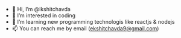 - 👋 Hi, I’m @ikshitchavda
- 👀 I’m interested in coding
- 🌱 I’m learning new programming technologis like reactjs & nodejs
- 📫 You can reach me by email (ekshitchavda9@gmail.com)

<!---
ikshitchavda/ikshitchavda is a ✨ special ✨ repository because its `README.md` (this file) appears on your GitHub profile.
You can click the Preview link to take a look at your changes.
--->
